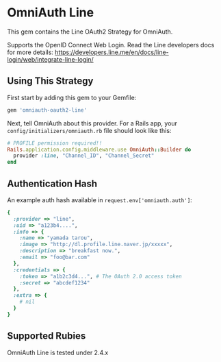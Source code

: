 # OmniAuth Line

This gem contains the Line OAuth2 Strategy for OmniAuth.

Supports the OpenID Connect Web Login. Read the Line developers docs for more details: https://developers.line.me/en/docs/line-login/web/integrate-line-login/

## Using This Strategy

First start by adding this gem to your Gemfile:

```ruby
gem 'omniauth-oauth2-line' 
```

Next, tell OmniAuth about this provider. For a Rails app, your `config/initializers/omniauth.rb` file should look like this:

```ruby
# PROFILE permission required!!
Rails.application.config.middleware.use OmniAuth::Builder do
  provider :line, "Channel_ID", "Channel_Secret"
end
```

## Authentication Hash
An example auth hash available in `request.env['omniauth.auth']`:

```ruby
{
  :provider => "line",
  :uid => "a123b4....",
  :info => {
    :name => "yamada tarou",
    :image => "http://dl.profile.line.naver.jp/xxxxx",
    :description => "breakfast now.",
    :email => "foo@bar.com"
  },
  :credentials => {
    :token => "a1b2c3d4...", # The OAuth 2.0 access token
    :secret => "abcdef1234"
  },
  :extra => {
    # nil
  }
}
```

## Supported Rubies

OmniAuth Line is tested under 2.4.x 
